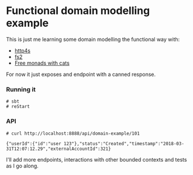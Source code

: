 # Functional domain modelling example

This is just me learning some domain modelling the functional way with:

* [http4s](https://http4s.org/)
* [fs2](https://functional-streams-for-scala.github.io/fs2/)
* [Free monads with cats](https://typelevel.org/cats/)

For now it just exposes and endpoint with a canned response.

### Running it
```
# sbt
# reStart
```

### API

```
# curl http://localhost:8888/api/domain-example/101

{"userId":{"id":"user 123"},"status":"Created","timestamp":"2018-03-31T12:07:12.29","externalAccountId":321}
```

I'll add more endpoints, interactions with other bounded contexts and tests as I go along.